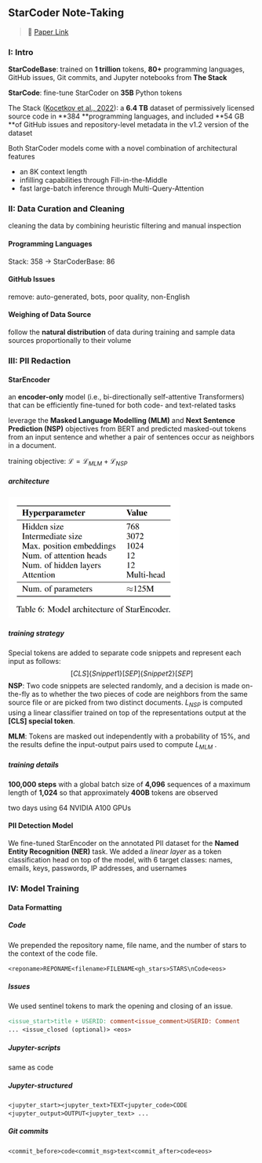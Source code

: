 ## StarCoder Note-Taking

> :page_with_curl: [Paper Link](https://arxiv.org/abs/2305.06161)

### I: Intro

**StarCodeBase**: trained on **1 trillion** tokens, **80+** programming languages, GitHub issues, Git commits, and Jupyter notebooks from **The Stack**

**StarCode**: fine-tune StarCoder on **35B** Python tokens



The Stack ([Kocetkov et al., 2022](https://arxiv.org/abs/2211.15533)): a **6.4 TB** dataset of permissively licensed source code in **384 **programming languages, and included **54 GB **of GitHub issues and repository-level metadata in the v1.2 version of the dataset

Both StarCoder models come with a novel combination of architectural features

- an 8K context length 
- infilling capabilities through Fill-in-the-Middle 
- fast large-batch inference through Multi-Query-Attention



### II: Data Curation and Cleaning

cleaning the data by combining heuristic filtering and manual inspection

#### Programming Languages

Stack: 358 -> StarCoderBase: 86

#### GitHub Issues

remove: auto-generated, bots, poor quality, non-English

#### Weighing of Data Source

follow the **natural distribution** of data during training and sample data sources proportionally to their volume



### III: PII Redaction

#### StarEncoder

an **encoder-only** model (i.e., bi-directionally self-attentive Transformers) that can be efficiently fine-tuned for both code- and text-related tasks

leverage the **Masked Language Modelling (MLM)** and **Next Sentence Prediction (NSP)** objectives from BERT and predicted masked-out tokens from an input sentence and whether a pair of sentences occur as neighbors in a document.

training objective: $\mathcal{L} = \mathcal{L}_{MLM} + \mathcal{L}_{NSP}$

##### architecture

<img src="https://github.com/oraccc/Code-LLM/blob/master/imgs/starencoder.png?raw=true" width="350">

##### training strategy

Special tokens are added to separate code snippets and represent each input as follows: 
$$
[CLS]\{Snippet1\}[SEP]\{Snippet2\}[SEP]
$$
**NSP**: Two code snippets are selected randomly, and a decision is made on-the-fly as to whether the two pieces of code are neighbors from the same source file or are picked from two distinct documents. $L_{NSP}$ is computed using a linear classifier trained on top of the representations output at the **[CLS] special token**.

**MLM**: Tokens are masked out independently with a probability of 15%, and the results define the input-output pairs used to compute $L_{MLM}$ . 

##### training details

**100,000 steps** with a global batch size of **4,096** sequences of a maximum length of **1,024** so that approximately **400B** tokens are observed

two days using 64 NVIDIA A100 GPUs

#### PII Detection Model

We fine-tuned StarEncoder on the annotated PII dataset for the **Named Entity Recognition (NER)** task. We added a *linear layer* as a token classification head on top of the model, with 6 target classes: names, emails, keys, passwords, IP addresses, and usernames



### IV: Model Training

#### Data Formatting

##### Code

We prepended the repository name, file name, and the number of stars to the context of the code file.

```makefile
<reponame>REPONAME<filename>FILENAME<gh_stars>STARS\nCode<eos>
```

##### Issues

We used sentinel tokens to mark the opening and closing of an issue.

```makefile
<issue_start>title + USERID: comment<issue_comment>USERID: Comment
... <issue_closed (optional)> <eos>
```

##### Jupyter-scripts

same as code

##### Jupyter-structured

```makefile
<jupyter_start><jupyter_text>TEXT<jupyter_code>CODE
<jupyter_output>OUTPUT<jupyter_text> ...
```

##### Git commits

```makefile
<commit_before>code<commit_msg>text<commit_after>code<eos>
```

